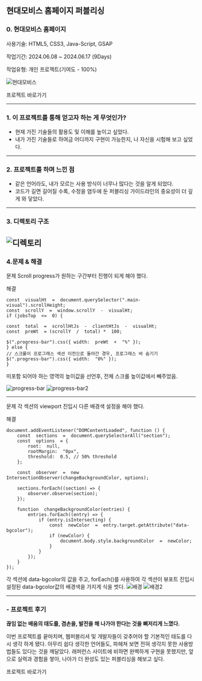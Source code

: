 ## 현대모비스 홈페이지 퍼블리싱

### 0. 현대모비스 홈페이지

사용기술: HTML5, CSS3, Java-Script, GSAP

작업기간: 2024.06.08 ~ 2024.06.17 (9Days)

작업유형: 개인 프로젝트(기여도 - 100%)

![현대모비스](https://github.com/Minseong0000/adsf/assets/160007497/7614683e-391d-4d56-ac9f-27197f254542)



<a href="http://127.0.0.1:5500/index.html" target="_blank" style="text-decoration: none;">프로젝트 바로가기</a>


---

### 1. 이 프로젝트를 통해 얻고자 하는 게 무엇인가?

- 현재 가진 기술들의 활용도 및 이해를 높이고 싶었다.
- 내가 가진 기술들로 하여금 어디까지 구현이 가능한지, 나 자신을 시험해 보고 싶었다.

---

### 2. 프로젝트를 하며 느낀 점

- 같은 언어라도, 내가 모르는 사용 방식이 너무나 많다는 것을 알게 되었다.
- 코드가 길면 길어질 수록, 수정을 염두에 둔 퍼블리싱 가이드라인의 중요성이 더 깊게 와 닿았다.

---

### 3. 디렉토리 구조
![디렉토리](https://github.com/Minseong0000/adsf/assets/160007497/f88c2fe9-f931-4892-a5d0-5b8188ccb5e9)
---

### 4.문제 & 해결

문제
Scroll progress가 원하는 구간부터 진행이 되게 해야 했다.

해결

    const  visualHt  =  document.querySelector(".main-visual").scrollHeight;
    const  scrollY  =  window.scrollY  -  visualHt;
    if (jobsTop  <=  0) {

    const  total  =  scrollHtJs  -  clientHtJs  -  visualHt;
    const  preWt  = (scrollY  /  total) *  100;

    $(".progress-bar").css({ width:  preWt  +  "%" });
    } else {
    // 스크롤이 프로그래스 섹션 이전으로 돌아간 경우, 프로그레스 바 숨기기
    $(".progress-bar").css({ width:  "0%" });
    }

미포함 되어야 하는 영역의 높이값을 선언후, 전체 스크롤 높이값에서 빼주었음.

![progress-bar](https://github.com/Minseong0000/adsf/assets/160007497/0b2e2d24-2bc9-4e89-b391-e4bbb98dbde2)
![progress-bar2](https://github.com/Minseong0000/adsf/assets/160007497/819f6533-932c-41be-b7fa-b305dcbb6803)

---

문제
각 섹션의 viewport 진입시 다른 배경색 설정을 해야 했다.

해결

    document.addEventListener("DOMContentLoaded", function () {
        const  sections  =  document.querySelectorAll("section");
        const  options  = {
    	    root:  null,
    	    rootMargin:  "0px",
    	    threshold:  0.5, // 50% threshold
    	};

        const  observer  =  new  IntersectionObserver(changeBackgroundColor, options);

        sections.forEach((section) => {
    	    observer.observe(section);
        });

        function  changeBackgroundColor(entries) {
    	    entries.forEach((entry) => {
    		    if (entry.isIntersecting) {
    			    const  newColor  =  entry.target.getAttribute("data-bgcolor");
    			    if (newColor) {
    				    document.body.style.backgroundColor  =  newColor;
    				}
    			}
    		});
    	}
    });

각 섹션에 data-bgcolor의 값을 주고, forEach()를 사용하여 각 섹션이 뷰포트 진입시 설정된 data-bgcolor값의 배경색을 가지게 식을 썻다.
![배경](https://github.com/Minseong0000/adsf/assets/160007497/8780d19d-a6b3-4d2e-8418-283d3082b745)
![배경2](https://github.com/Minseong0000/adsf/assets/160007497/135eeafa-c1e6-4c26-9a89-2728e0510adb)


---

### - 프로젝트 후기

**끊임 없는 배움의 태도를, 겸손을, 발전을 해 나가야 한다는 것을 뼈저리게 느꼈다.**

이번 프로젝트를 끝마치며, 웹퍼블리셔 및 개발자들이 갖추어야 할 기본적인 태도를 다시 생각 하게 됐다. 아무리 쉽다 생각한 언어들도, 파헤쳐 보면 전혀 생각지 못한 사용방법들도 있다는 것을 깨달았다. 래퍼런스 사이트에 비하면 완벽하게 구현을 못했지만, 앞으로 실력과 경험을 쌓아, 나아가 더 완성도 있는 퍼블리싱을 해보고 싶다.



<a href="http://127.0.0.1:5500/index.html" target="_blank" style="text-decoration: none;">프로젝트 바로가기</a>

